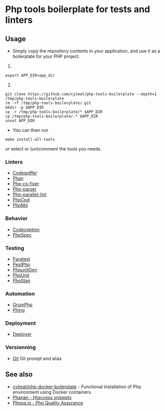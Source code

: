 # Php tools boilerplate for tests and linters

Usage
---
* Simply copy the repository contents in your application, and use it as a boilerplate for your PHP project.
1.
```
export APP_DIR=app_dir
```
2.
```
git clone https://github.com/cylmat/php-tools-boilerplate --depth=1 /tmp/php-tools-boilerplate
rm -rf /tmp/php-tools-boilerplate/.git
mkdir -p $APP_DIR
cp -r /tmp/php-tools-boilerplate/* $APP_DIR
cp /tmp/php-tools-boilerplate/.* $APP_DIR
unset APP_DIR

```
* You can then run 
```
make install-all-tools
```
or select or (un)comment the tools you needs.

### Linters
* [Codesniffer](https://github.com/squizlabs/PHP_CodeSniffer)
* [Phan](https://github.com/phan/phan/wiki)
* [Php-cs-fixer](https://cs.symfony.com/)
* [Php-parser](https://github.com/nikic/PHP-Parser)
* [Php-parallel-lint](https://github.com/php-parallel-lint/PHP-Parallel-Lint)
* [PhpCpd](https://github.com/sebastianbergmann/phpcpd)
* [PhpMd](https://phpmd.org)

### Behavior
* [Codeception](https://codeception.com)
* [PhpSpec](http://www.phpspec.net)

### Testing
* [Paratest](https://github.com/paratestphp/paratest)
* [PestPhp](https://pestphp.com/)
* [PhpunitGen](https://phpunitgen.io/)
* [PhpUnit](https://phpunit.de/)
* [PhpStan](https://phpstan.org/)

### Automation
* [GrumPhp](https://github.com/phpro/grumphp)
* [Phing](https://phing.info)

### Deployment
* [Deployer](https://deployer.org)

### Versionning
* [Git](http://git-scm.com) Git prompt and alias

## See also
* [cylmat/php-docker-boilerplate](https://github.com/cylmat/php-docker-boilerplate/) - Functional installation of Php environment using Docker containers.
* [Phanan - Htaccess snippets](https://github.com/phanan/htaccess)
* [Phpqa.io - Php Quality Assurance](https://phpqa.io)
